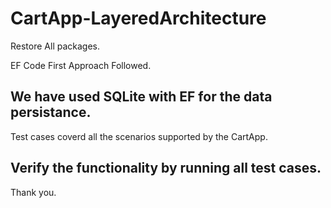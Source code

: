# CartApp-LayeredArchitecture

Restore All packages.

EF Code First Approach Followed.

## We have used SQLite with EF for the data persistance.
Test cases coverd all the scenarios supported by the CartApp.

## Verify the functionality by running all test cases.


Thank you.
